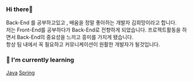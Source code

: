### Hi there👋

Back-End 를 공부하고있고 , 배움을 정말 좋아하는 개발자 김희망이라고 합니다.  
저는 Front-End를 공부하다가 Back-End로 전향하게 되었습니다. 프로젝트활동을 하면서 Back-End의 중요성을 느끼고 흥미를 가지게 됐습니다.  
항상 팀 내에서 꼭 필요하고 커뮤니케이션이 원활한 개발자가 될것입니다.

### 🌱 I'm currently learning
[Java](https://ko.wikipedia.org/wiki/%EC%9E%90%EB%B0%94_(%ED%94%84%EB%A1%9C%EA%B7%B8%EB%9E%98%EB%B0%8D_%EC%96%B8%EC%96%B4))  
[Spring](https://ko.wikipedia.org/wiki/%EC%8A%A4%ED%94%84%EB%A7%81_%ED%94%84%EB%A0%88%EC%9E%84%EC%9B%8C%ED%81%AC)    

<!--
**KIMHUEMANG/Kimhuemang** is a ✨ _special_ ✨ repository because its `README.md` (this file) appears on your GitHub profile.

Here are some ideas to get you started:

- 🔭 I’m currently working on ...
- 🌱 I’m currently learning ...
- 👯 I’m looking to collaborate on ...
- 🤔 I’m looking for help with ...
- 💬 Ask me about ...
- 📫 How to reach me: ...
- 😄 Pronouns: ...
- ⚡ Fun fact: ...
-->
